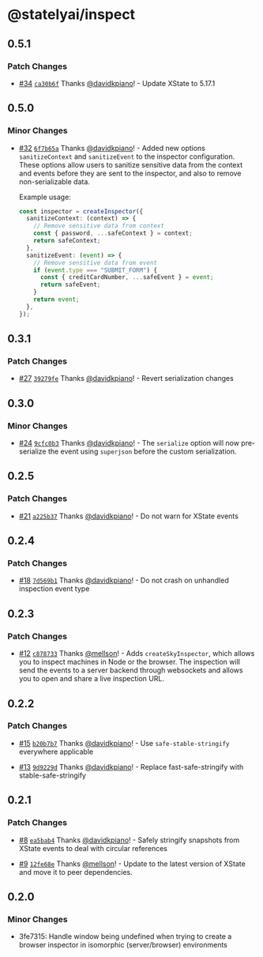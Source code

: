 # @statelyai/inspect

## 0.5.1

### Patch Changes

- [#34](https://github.com/statelyai/inspect/pull/34) [`ca30b6f`](https://github.com/statelyai/inspect/commit/ca30b6f830c2714d0878e51dd5be42457c087151) Thanks [@davidkpiano](https://github.com/davidkpiano)! - Update XState to 5.17.1

## 0.5.0

### Minor Changes

- [#32](https://github.com/statelyai/inspect/pull/32) [`6f7b65a`](https://github.com/statelyai/inspect/commit/6f7b65aff86320575e626e769bb7baf4a20b7669) Thanks [@davidkpiano](https://github.com/davidkpiano)! - Added new options `sanitizeContext` and `sanitizeEvent` to the inspector configuration. These options allow users to sanitize sensitive data from the context and events before they are sent to the inspector, and also to remove non-serializable data.

  Example usage:

  ```typescript
  const inspector = createInspector({
    sanitizeContext: (context) => {
      // Remove sensitive data from context
      const { password, ...safeContext } = context;
      return safeContext;
    },
    sanitizeEvent: (event) => {
      // Remove sensitive data from event
      if (event.type === "SUBMIT_FORM") {
        const { creditCardNumber, ...safeEvent } = event;
        return safeEvent;
      }
      return event;
    },
  });
  ```

## 0.3.1

### Patch Changes

- [#27](https://github.com/statelyai/inspect/pull/27) [`39279fe`](https://github.com/statelyai/inspect/commit/39279fe6680904f8773331fc7b42a5dbf099a7b8) Thanks [@davidkpiano](https://github.com/davidkpiano)! - Revert serialization changes

## 0.3.0

### Minor Changes

- [#24](https://github.com/statelyai/inspect/pull/24) [`9cfc0b3`](https://github.com/statelyai/inspect/commit/9cfc0b3d8f6703de46dd030fe271f2516e36d1d1) Thanks [@davidkpiano](https://github.com/davidkpiano)! - The `serialize` option will now pre-serialize the event using `superjson` before the custom serialization.

## 0.2.5

### Patch Changes

- [#21](https://github.com/statelyai/inspect/pull/21) [`a225b37`](https://github.com/statelyai/inspect/commit/a225b37c7e466091528bcf275b57488f144b1f47) Thanks [@davidkpiano](https://github.com/davidkpiano)! - Do not warn for XState events

## 0.2.4

### Patch Changes

- [#18](https://github.com/statelyai/inspect/pull/18) [`7d569b1`](https://github.com/statelyai/inspect/commit/7d569b111207d2f9999f2cfa9e270b0c93dc9b9c) Thanks [@davidkpiano](https://github.com/davidkpiano)! - Do not crash on unhandled inspection event type

## 0.2.3

### Patch Changes

- [#12](https://github.com/statelyai/inspect/pull/12) [`c878733`](https://github.com/statelyai/inspect/commit/c8787338e100f45649b14eae49f3eddacefd7df9) Thanks [@mellson](https://github.com/mellson)! - Adds `createSkyInspector`, which allows you to inspect machines in Node or the browser. The inspection will send the events to a server backend through websockets and allows you to open and share a live inspection URL.

## 0.2.2

### Patch Changes

- [#15](https://github.com/statelyai/inspect/pull/15) [`b20b7b7`](https://github.com/statelyai/inspect/commit/b20b7b71722f4f3a68ee17cfad471d89bc1f0e2e) Thanks [@davidkpiano](https://github.com/davidkpiano)! - Use `safe-stable-stringify` everywhere applicable

- [#13](https://github.com/statelyai/inspect/pull/13) [`9d9229d`](https://github.com/statelyai/inspect/commit/9d9229dcd6a83a8d32d65c4f9eca084e7f5b66b0) Thanks [@davidkpiano](https://github.com/davidkpiano)! - Replace fast-safe-stringify with stable-safe-stringify

## 0.2.1

### Patch Changes

- [#8](https://github.com/statelyai/inspect/pull/8) [`ea5bab4`](https://github.com/statelyai/inspect/commit/ea5bab45c581cb8bf76af0c610258bf1c4250466) Thanks [@davidkpiano](https://github.com/davidkpiano)! - Safely stringify snapshots from XState events to deal with circular references

- [#9](https://github.com/statelyai/inspect/pull/9) [`12fe68e`](https://github.com/statelyai/inspect/commit/12fe68efd528d63999e157c4711e6b108e650808) Thanks [@mellson](https://github.com/mellson)! - Update to the latest version of XState and move it to peer dependencies.

## 0.2.0

### Minor Changes

- 3fe7315: Handle window being undefined when trying to create a browser inspector in isomorphic (server/browser) environments
